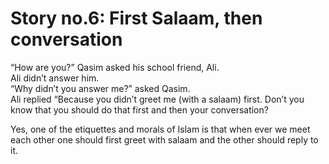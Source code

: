 Story no.6: First Salaam, then conversation
===========================================

“How are you?” Qasim asked his school friend, Ali.  
 Ali didn’t answer him.  
 “Why didn’t you answer me?” asked Qasim.  
 Ali replied “Because you didn’t greet me (with a salaam) first. Don’t
you know that you should do that first and then your conversation?

Yes, one of the etiquettes and morals of Islam is that when ever we meet
each other one should first greet with salaam and the other should reply
to it.


